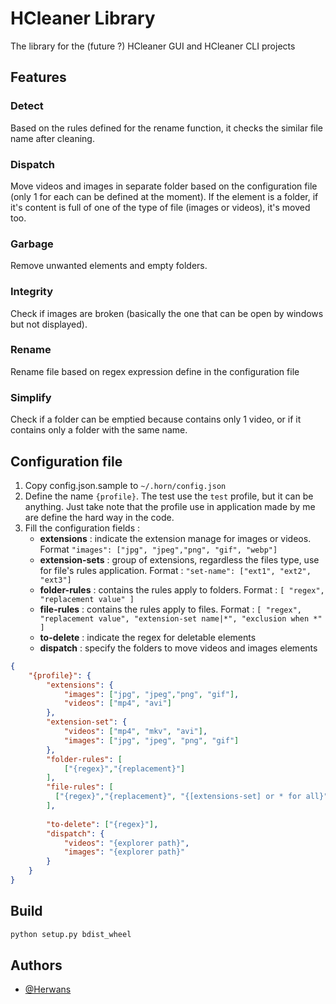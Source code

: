 
# HCleaner Library

The library for the (future ?) HCleaner GUI and HCleaner CLI projects

## Features
### Detect
Based on the rules defined for the rename function, it checks the similar file name after cleaning.

### Dispatch
Move videos and images in separate folder based on the configuration file (only 1 for each can be defined at the moment).
If the element is a folder, if it's content is full of one of the type of file (images or videos), it's moved too.

### Garbage
Remove unwanted elements and empty folders.

### Integrity
Check if images are broken (basically the one that can be open by windows but not displayed).

### Rename
Rename file based on regex expression define in the configuration file

### Simplify
Check if a folder can be emptied because contains only 1 video, or if it contains only a folder with the same name.

## Configuration file
1. Copy config.json.sample to `~/.horn/config.json`
2. Define the name `{profile}`. The test use the `test` profile, but it can be anything. Just take note that the profile use in application made by me are define the hard way in the code.  
3. Fill the configuration fields :
   * **extensions** : indicate the extension manage for images or videos. Format `"images": ["jpg", "jpeg","png", "gif", "webp"]`
   * **extension-sets** : group of extensions, regardless the files type, use for file's rules application. Format : `"set-name": ["ext1", "ext2", "ext3"]`
   * **folder-rules** : contains the rules apply to folders. Format : `[ "regex", "replacement value" ]` 
   * **file-rules** : contains the rules apply to files. Format : `[ "regex", "replacement value", "extension-set name|*", "exclusion when *" ]`
   * **to-delete** : indicate the regex for deletable elements
   * **dispatch** : specify the folders to move videos and images elements


```json
{
    "{profile}": {
        "extensions": {
            "images": ["jpg", "jpeg","png", "gif"],
            "videos": ["mp4", "avi"]
        },
        "extension-set": {
            "videos": ["mp4", "mkv", "avi"],
            "images": ["jpg", "jpeg", "png", "gif"]
        },
        "folder-rules": [
            ["{regex}","{replacement}"]
        ],
        "file-rules": [
          ["{regex}","{replacement}", "{[extensions-set] or * for all}", "{exclusion (only when *)}"]
        ],
        
        "to-delete": ["{regex}"],
        "dispatch": {
            "videos": "{explorer path}",
            "images": "{explorer path}"
        }
    }
}
```

## Build

```bash
python setup.py bdist_wheel
```

## Authors

- [@Herwans](https://www.github.com/Herwans)
